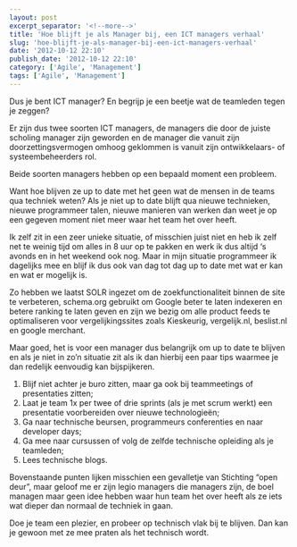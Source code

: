 ```yaml
---
layout: post
excerpt_separator: '<!--more-->'
title: 'Hoe blijft je als Manager bij, een ICT managers verhaal'
slug: 'hoe-blijft-je-als-manager-bij-een-ict-managers-verhaal'
date: '2012-10-12 22:10'
publish_date: '2012-10-12 22:10'
category: ['Agile', 'Management']
tags: ['Agile', 'Management']
---
```

Dus je bent ICT manager? En begrijp je een beetje wat de teamleden tegen je
zeggen?

Er zijn dus twee soorten ICT managers, de managers die door de juiste scholing
manager zijn geworden en de manager die vanuit zijn doorzettingsvermogen
omhoog geklommen is vanuit zijn ontwikkelaars- of systeembeheerders rol.

Beide soorten managers hebben op een bepaald moment een probleem.

Want hoe blijven ze up to date met het geen wat de mensen in de teams qua
techniek weten? Als je niet up to date blijft qua nieuwe technieken, nieuwe
programmeer talen, nieuwe manieren van werken dan weet je op een gegeven
moment niet meer waar het team het over heeft.

Ik zelf zit in een zeer unieke situatie, of misschien juist niet en heb ik
zelf net te weinig tijd om alles in 8 uur op te pakken en werk ik dus altijd
‘s avonds en in het weekend ook nog. Maar in mijn situatie programmeer ik
dagelijks mee en blijf ik dus ook van dag tot dag up to date met wat er kan en
wat er mogelijk is.

Zo hebben we laatst SOLR ingezet om de zoekfunctionaliteit binnen de site te
verbeteren, schema.org gebruikt om Google beter te laten indexeren en betere
ranking te laten geven en zijn we bezig om alle product feeds te optimaliseren
voor vergelijkingssites zoals Kieskeurig, vergelijk.nl, beslist.nl en google
merchant.

Maar goed, het is voor een manager dus belangrijk om up to date te blijven en
als je niet in zo’n situatie zit als ik dan hierbij een paar tips waarmee je
dan redelijk eenvoudig kan bijspijkeren.

  1. Blijf niet achter je buro zitten, maar ga ook bij teammeetings of presentaties zitten;
  2. Laat je team 1x per twee of drie sprints (als je met scrum werkt) een presentatie voorbereiden over nieuwe technologieën;
  3. Ga naar technische beursen, programmeurs conferenties en naar developer days;
  4. Ga mee naar cursussen of volg de zelfde technische opleiding als je teamleden;
  5. Lees technische blogs.

Bovenstaande punten lijken misschien een gevalletje van Stichting “open deur”,
maar geloof me er zijn legio managers die managers zijn, de boel managen maar
geen idee hebben waar hun team het over heeft als ze iets wat dieper dan
normaal de techniek in gaan.

Doe je team een plezier, en probeer op technisch vlak bij te blijven. Dan kan
je gewoon met ze mee praten als het technisch wordt.

